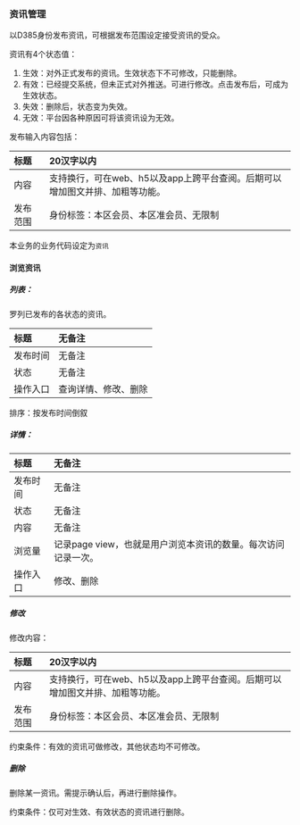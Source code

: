 ### 资讯管理

以D385身份发布资讯，可根据发布范围设定接受资讯的受众。

资讯有4个状态值：

1. 生效：对外正式发布的资讯。生效状态下不可修改，只能删除。
2. 有效：已经提交系统，但未正式对外推送。可进行修改。点击发布后，可成为生效状态。
3. 失效：删除后，状态变为失效。
4. 无效：平台因各种原因可将该资讯设为无效。

发布输入内容包括：

| 标题 | 20汉字以内 |
| :--- | :--- |
| 内容 | 支持换行，可在web、h5以及app上跨平台查阅。后期可以增加图文并排、加粗等功能。 |
| 发布范围 | 身份标签：本区会员、本区准会员、无限制 |

本业务的业务代码设定为`资讯`

#### 浏览资讯

##### 列表：

罗列已发布的各状态的资讯。

| 标题 | 无备注 |
| :--- | :--- |
| 发布时间 | 无备注 |
| 状态 | 无备注 |
| 操作入口 | 查询详情、修改、删除 |

排序：按发布时间倒叙

##### 详情：

| 标题 | 无备注 |
| :--- | :--- |
| 发布时间 | 无备注 |
| 状态 | 无备注 |
| 内容 | 无备注 |
| 浏览量 | 记录page view，也就是用户浏览本资讯的数量。每次访问记录一次。 |
| 操作入口 | 修改、删除 |

##### 修改

修改内容：

| 标题 | 20汉字以内 |
| :--- | :--- |
| 内容 | 支持换行，可在web、h5以及app上跨平台查阅。后期可以增加图文并排、加粗等功能。 |
| 发布范围 | 身份标签：本区会员、本区准会员、无限制 |

约束条件：有效的资讯可做修改，其他状态均不可修改。

##### 删除

删除某一资讯。需提示确认后，再进行删除操作。

约束条件：仅可对生效、有效状态的资讯进行删除。

